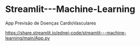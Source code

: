 # Streamlit---Machine-Learning
App Previsão de Doenças CardioVasculares



https://share.streamlit.io/ednei-code/streamlit---machine-learning/main/App.py
